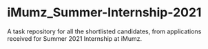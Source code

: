 # iMumz_Summer-Internship-2021
A task repository for all the shortlisted candidates, from applications received for Summer 2021 Internship at iMumz.
